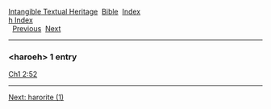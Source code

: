 [Intangible Textual Heritage](../../index)  [Bible](../index) 
[Index](index)   
[h Index](_h_)  
  [Previous](c05165)  [Next](c05167) 

------------------------------------------------------------------------

### &lt;haroeh&gt; 1 entry

[Ch1 2:52](../kjv/ch1002.htm#052)  

------------------------------------------------------------------------

[Next: harorite (1)](c05167)
